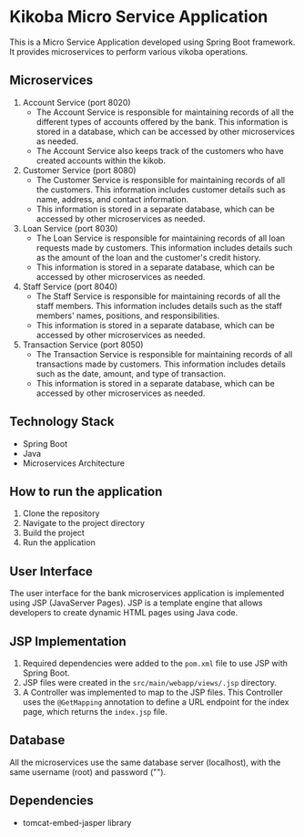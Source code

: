#  Kikoba Micro Service Application
This is a Micro Service Application developed using Spring Boot framework. It provides microservices to perform various vikoba operations.

## Microservices
1. Account Service (port 8020)
   - The Account Service is responsible for maintaining records of all the different types of accounts offered by the bank. This information is stored in a database, which can be accessed by other microservices as needed.
   - The Account Service also keeps track of the customers who have created accounts within the kikob.
2. Customer Service (port 8080)
   - The Customer Service is responsible for maintaining records of all the customers. This information includes customer details such as name, address, and contact information.
   - This information is stored in a separate database, which can be accessed by other microservices as needed. 
3. Loan Service (port 8030)
   - The Loan Service is responsible for maintaining records of all loan requests made by customers. This information includes details such as the amount of the loan and the customer's credit history.
   - This information is stored in a separate database, which can be accessed by other microservices as needed.
4. Staff Service (port 8040)
   - The Staff Service is responsible for maintaining records of all the staff members. This information includes details such as the staff members' names, positions, and responsibilities.
   - This information is stored in a separate database, which can be accessed by other microservices as needed.
5. Transaction Service (port 8050)
   - The Transaction Service is responsible for maintaining records of all transactions made by customers. This information includes details such as the date, amount, and type of transaction.
   - This information is stored in a separate database, which can be accessed by other microservices as needed.

## Technology Stack
- Spring Boot
- Java
- Microservices Architecture

## How to run the application
1. Clone the repository
2. Navigate to the project directory
3. Build the project
4. Run the application


## User Interface
The user interface for the bank microservices application is implemented using JSP (JavaServer Pages). JSP is a template engine that allows developers to create dynamic HTML pages using Java code.

## JSP Implementation
1. Required dependencies were added to the `pom.xml` file to use JSP with Spring Boot.
2. JSP files were created in the `src/main/webapp/views/.jsp` directory.
3. A Controller was implemented to map to the JSP files. This Controller uses the `@GetMapping` annotation to define a URL endpoint for the index page, which returns the `index.jsp` file.

## Database
All the microservices use the same database server (localhost), with the same username (root) and password ("").

## Dependencies
- tomcat-embed-jasper library

